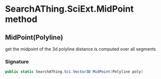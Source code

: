 # SearchAThing.SciExt.MidPoint method
## MidPoint(Polyline)
get the midpoint of the 3d polyline
            distance is computed over all segments

### Signature
```csharp
public static SearchAThing.Sci.Vector3D MidPoint(Polyline poly)
```
